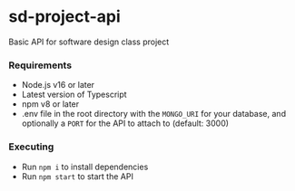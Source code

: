 # sd-project-api

Basic API for software design class project

### Requirements

- Node.js v16 or later
- Latest version of Typescript
- npm v8 or later
- .env file in the root directory with the `MONGO_URI` for your database, and optionally a `PORT` for the API to attach to (default: 3000)

### Executing

- Run `npm i` to install dependencies
- Run `npm start` to start the API

